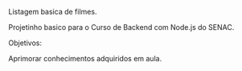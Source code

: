 Listagem basica de filmes.

Projetinho basico para o Curso de Backend com Node.js do SENAC.

Objetivos:

Aprimorar conhecimentos adquiridos em aula.



